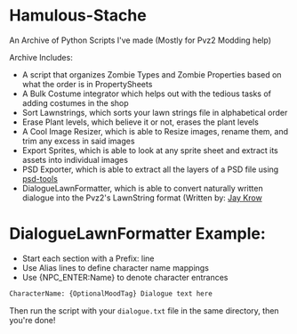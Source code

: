 # Hamulous-Stache
An Archive of Python Scripts I've made (Mostly for Pvz2 Modding help)

Archive Includes:
- A script that organizes Zombie Types and Zombie Properties based on what the order is in PropertySheets
- A Bulk Costume integrator which helps out with the tedious tasks of adding costumes in the shop
- Sort Lawnstrings, which sorts your lawn strings file in alphabetical order
- Erase Plant levels, which believe it or not, erases the plant levels
- A Cool Image Resizer, which is able to Resize images, rename them, and trim any excess in said images 
- Export Sprites, which is able to look at any sprite sheet and extract its assets into individual images
- PSD Exporter, which is able to extract all the layers of a PSD file using [psd-tools](https://github.com/psd-tools/psd-tools)
- DialogueLawnFormatter, which is able to convert naturally written dialogue into the Pvz2's LawnString format (Written by: [Jay Krow](https://github.com/jaykrow)
# DialogueLawnFormatter Example:
- Start each section with a Prefix: line
- Use Alias lines to define character name mappings
- Use {NPC_ENTER:Name} to denote character entrances
```txt
CharacterName: {OptionalMoodTag} Dialogue text here
```

Then run the script with your `dialogue.txt` file in the same directory, then you're done!
